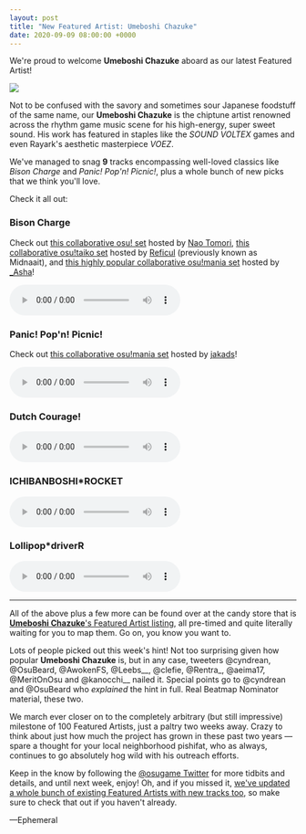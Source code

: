 ```yaml
---
layout: post
title: "New Featured Artist: Umeboshi Chazuke"
date: 2020-09-09 08:00:00 +0000
---
```


We're proud to welcome **Umeboshi Chazuke** aboard as our latest Featured Artist!

![](https://assets.ppy.sh/artists/98/header.jpg)

Not to be confused with the savory and sometimes sour Japanese foodstuff of the same name, our **Umeboshi Chazuke** is the chiptune artist renowned across the rhythm game music scene for his high-energy, super sweet sound. His work has featured in staples like the *SOUND VOLTEX* games and even Rayark's aesthetic masterpiece *VOEZ*.

We've managed to snag **9** tracks encompassing well-loved classics like *Bison Charge* and *Panic! Pop'n! Picnic!*, plus a whole bunch of new picks that we think you'll love.

Check it all out:

### Bison Charge

Check out [this collaborative osu! set](https://osu.ppy.sh/beatmapsets/894701) hosted by [Nao Tomori](https://osu.ppy.sh/users/5364763), [this collaborative osu!taiko set](https://osu.ppy.sh/beatmapsets/739116) hosted by [Reficul](https://osu.ppy.sh/users/1506011) (previously known as Midnaait), and [this highly popular collaborative osu!mania set](https://osu.ppy.sh/beatmapsets/838465) hosted by [\_Asha](https://osu.ppy.sh/users/11103764)!

<audio controls>
    <source src="https://assets.ppy.sh/artists/98/previews/2646.mp3" type="audio/mpeg">
</audio>

### Panic! Pop'n! Picnic!

Check out [this collaborative osu!mania set](https://osu.ppy.sh/beatmapsets/528031) hosted by [jakads](https://osu.ppy.sh/users/259972)!

<audio controls>
    <source src="https://assets.ppy.sh/artists/98/previews/2652.mp3" type="audio/mpeg">
</audio>

### Dutch Courage!

<audio controls>
    <source src="https://assets.ppy.sh/artists/98/previews/2649.mp3" type="audio/mpeg">
</audio>

### ICHIBANBOSHI*ROCKET

<audio controls>
    <source src="https://assets.ppy.sh/artists/98/previews/2650.mp3" type="audio/mpeg">
</audio>

### Lollipop\*driverR

<audio controls>
    <source src="https://assets.ppy.sh/artists/98/previews/2651.mp3" type="audio/mpeg">
</audio>

---

All of the above plus a few more can be found over at the candy store that is [**Umeboshi Chazuke**'s Featured Artist listing](https://osu.ppy.sh/beatmaps/artists/98), all pre-timed and quite literally waiting for you to map them. Go on, you know you want to.

Lots of people picked out this week's hint! Not too surprising given how popular **Umeboshi Chazuke** is, but in any case, tweeters @cyndrean, @OsuBeard, @AwokenFS, @Leebs\_\_, @clefie, @Rentra_, @aeima17, @MeritOnOsu and @kanocchi\_\_ nailed it. Special points go to @cyndrean and @OsuBeard who *explained* the hint in full. Real Beatmap Nominator material, these two.

We march ever closer on to the completely arbitrary (but still impressive) milestone of 100 Featured Artists, just a paltry two weeks away. Crazy to think about just how much the project has grown in these past two years — spare a thought for your local neighborhood pishifat, who as always, continues to go absolutely hog wild with his outreach efforts. 

Keep in the know by following the [@osugame Twitter](https://twitter.com/osugame) for more tidbits and details, and until next week, enjoy! Oh, and if you missed it, [we've updated a whole bunch of existing Featured Artists with new tracks too](https://osu.ppy.sh/home/news/2020-09-04-new-featured-artist-updates-september-2020), so make sure to check that out if you haven't already.

—Ephemeral
